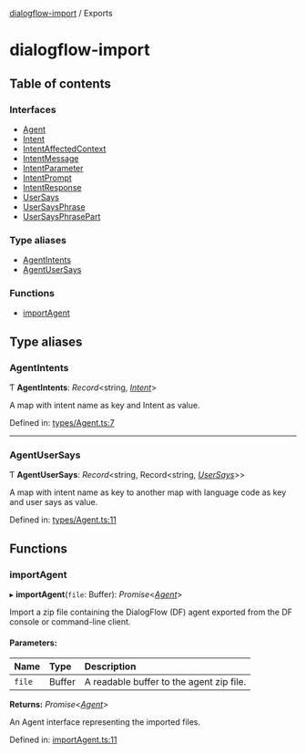 [dialogflow-import](README.md) / Exports

# dialogflow-import

## Table of contents

### Interfaces

- [Agent](interfaces/agent.md)
- [Intent](interfaces/intent.md)
- [IntentAffectedContext](interfaces/intentaffectedcontext.md)
- [IntentMessage](interfaces/intentmessage.md)
- [IntentParameter](interfaces/intentparameter.md)
- [IntentPrompt](interfaces/intentprompt.md)
- [IntentResponse](interfaces/intentresponse.md)
- [UserSays](interfaces/usersays.md)
- [UserSaysPhrase](interfaces/usersaysphrase.md)
- [UserSaysPhrasePart](interfaces/usersaysphrasepart.md)

### Type aliases

- [AgentIntents](modules.md#agentintents)
- [AgentUserSays](modules.md#agentusersays)

### Functions

- [importAgent](modules.md#importagent)

## Type aliases

### AgentIntents

Ƭ **AgentIntents**: *Record*<string, [*Intent*](interfaces/intent.md)\>

A map with intent name as key and Intent as value.

Defined in: [types/Agent.ts:7](https://github.com/edupsousa/dialogflow-import/blob/e97dd40/src/types/Agent.ts#L7)

___

### AgentUserSays

Ƭ **AgentUserSays**: *Record*<string, Record<string, [*UserSays*](interfaces/usersays.md)\>\>

A map with intent name as key to another map with language code as key and user says as value.

Defined in: [types/Agent.ts:11](https://github.com/edupsousa/dialogflow-import/blob/e97dd40/src/types/Agent.ts#L11)

## Functions

### importAgent

▸ **importAgent**(`file`: Buffer): *Promise*<[*Agent*](interfaces/agent.md)\>

Import a zip file containing the DialogFlow (DF) agent exported from the DF console or command-line client.

#### Parameters:

Name | Type | Description |
:------ | :------ | :------ |
`file` | Buffer | A readable buffer to the agent zip file.   |

**Returns:** *Promise*<[*Agent*](interfaces/agent.md)\>

An Agent interface representing the imported files.

Defined in: [importAgent.ts:11](https://github.com/edupsousa/dialogflow-import/blob/e97dd40/src/importAgent.ts#L11)
